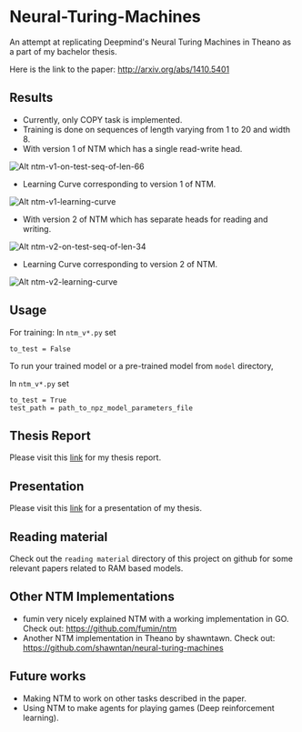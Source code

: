 # Neural-Turing-Machines
An attempt at replicating Deepmind's Neural Turing Machines in Theano as a part of my bachelor thesis.

Here is the link to the paper: http://arxiv.org/abs/1410.5401

## Results
- Currently, only COPY task is implemented.
- Training is done on sequences of length varying from 1 to 20 and width 8.
- With version 1 of NTM which has a single read-write head.

![Alt ntm-v1-on-test-seq-of-len-66](https://chiggum.github.io/Neural-Turing-Machines/plots/ntm_learning_curve-COPY-20-2016-03-03-15-25-49/ntm-info-COPY-10-120-66-2016-03-04-16-18-50.png)

- Learning Curve corresponding to version 1 of NTM.

![Alt ntm-v1-learning-curve](https://chiggum.github.io/Neural-Turing-Machines/plots/ntm_learning_curve-COPY-20-2016-03-03-15-25-49/ntm_learning_curve-COPY-20-2016-03-03-15-25-49.txt.png)

- With version 2 of NTM which has separate heads for reading and writing.

![Alt ntm-v2-on-test-seq-of-len-34](https://chiggum.github.io/Neural-Turing-Machines/plots/ntm2_learning_curve-COPY-5-2016-03-12-22-14-27/ntm2-info-COPY-10-120-34-2016-03-13-07-01-52.png)

- Learning Curve corresponding to version 2 of NTM.

![Alt ntm-v2-learning-curve](https://chiggum.github.io/Neural-Turing-Machines/plots/ntm2_learning_curve-COPY-5-2016-03-12-22-14-27/ntm2_learning_curve-COPY-5-2016-03-12-22-14-27_run_avg.png)

## Usage
For training: In `ntm_v*.py` set
```
to_test = False
```
To run your trained model or a pre-trained model from `model` directory,

In `ntm_v*.py` set
```
to_test = True
test_path = path_to_npz_model_parameters_file
```

## Thesis Report
Please visit this [link](https://chiggum.github.io/Neural-Turing-Machines/report/Report_MA499.pdf) for my thesis report.

## Presentation
Please visit this [link](https://chiggum.github.io/Neural-Turing-Machines/presentation/ram_pres_with_notes.pdf) for a presentation of my thesis.

## Reading material
Check out the `reading material` directory of this project on github for some relevant papers related to RAM based models.

## Other NTM Implementations
- fumin very nicely explained NTM with a working implementation in GO. Check out: https://github.com/fumin/ntm
- Another NTM implementation in Theano by shawntawn. Check out: https://github.com/shawntan/neural-turing-machines

## Future works
- Making NTM to work on other tasks described in the paper.
- Using NTM to make agents for playing games (Deep reinforcement learning).
